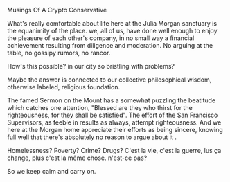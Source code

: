 Musings Of A Crypto Conservative

What's really comfortable about life here at the Julia Morgan sanctuary is the equanimity of the place. we, all of us, have done well enough to enjoy the pleasure of each other's company, in no small way a financial achievement resulting from diligence and moderation. No arguing at the table, no gossipy rumors, no rancor.

How's this possible? in our city so bristling with problems?

Maybe the answer is connected to our collective philosophical wisdom, otherwise labeled, religious foundation.

The famed Sermon on the Mount has a somewhat puzzling the beatitude which catches one attention, "Blessed are they who thirst for the righteousness, for they shall be satisfied". The effort of the San Francisco Supervisors, as feeble in results as always, attempt righteousness. And we here at the Morgan home appreciate their efforts as being sincere, knowing full well that there's absolutely no reason to argue about it .

Homelessness? Poverty? Crime? Drugs? C'est la vie, c'est la guerre, lus ça change, plus c'est la même chose. n'est-ce pas?

So we keep calm and carry on.
